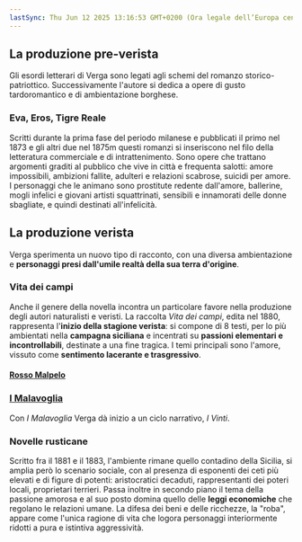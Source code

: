 ```yaml
---
lastSync: Thu Jun 12 2025 13:16:53 GMT+0200 (Ora legale dell’Europa centrale)
---
```

## La produzione pre-verista
Gli esordi letterari di Verga sono legati agli schemi del romanzo storico-patriottico. Successivamente l'autore si dedica a opere di gusto tardoromantico e di ambientazione borghese.

### Eva, Eros, Tigre Reale
Scritti durante la prima fase del periodo milanese e pubblicati il primo nel 1873 e gli altri due nel 1875m questi romanzi si inseriscono nel filo della letteratura commerciale e di intrattenimento. Sono opere che trattano argomenti graditi al pubblico che vive in città e frequenta salotti: amore impossibili, ambizioni fallite, adulteri e relazioni scabrose, suicidi per amore. I personaggi che le animano sono prostitute redente dall'amore, ballerine, mogli infelici e giovani artisti squattrinati, sensibili e innamorati delle donne sbagliate, e quindi destinati all'infelicità.

## La produzione verista
Verga sperimenta un nuovo tipo di racconto, con una diversa ambientazione e **personaggi presi dall'umile realtà della sua terra d'origine**.

### Vita dei campi
Anche il genere della novella incontra un particolare favore nella produzione degli autori naturalisti e veristi. La raccolta *Vita dei campi*, edita nel 1880, rappresenta l'**inizio della stagione verista**: si compone di 8 testi, per lo più ambientati nella **campagna siciliana** e incentrati su **passioni elementari e incontrollabili**, destinate a una fine tragica. I temi principali sono l'amore, vissuto come **sentimento lacerante e trasgressivo**.

#### [Rosso Malpelo](Rosso%20Malpelo.md)

### [I Malavoglia](I%20Malavoglia.md)
Con *I Malavoglia* Verga dà inizio a un ciclo narrativo, *I Vinti*.

### Novelle rusticane
Scritto fra il 1881 e il 1883, l'ambiente rimane quello contadino della Sicilia, si amplia però lo scenario sociale, con al presenza di esponenti dei ceti più elevati e di figure di potenti: aristocratici decaduti, rappresentanti dei poteri locali, proprietari terrieri. Passa inoltre in secondo piano il tema della passione amorosa e al suo posto domina quello delle **leggi economiche** che regolano le relazioni umane. La difesa dei beni e delle ricchezze, la "roba", appare come l'unica ragione di vita che logora personaggi interiormente ridotti a pura e istintiva aggressività.